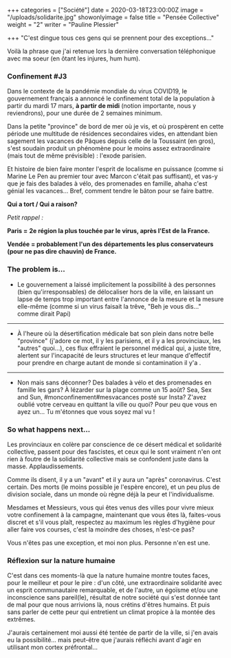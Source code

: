 +++
categories = ["Société"]
date = 2020-03-18T23:00:00Z
image = "/uploads/solidarite.jpg"
showonlyimage = false
title = "Pensée Collective"
weight = "2"
writer = "Pauline Plessier"

+++
"C'est dingue tous ces gens qui se prennent pour des exceptions..."

<!--more-->

Voilà la phrase que j'ai retenue lors la dernière conversation téléphonique avec ma soeur (en ôtant les injures, hum hum).

### Confinement #J3

Dans le contexte de la pandémie mondiale du virus COVID19,  le gouvernement français a annoncé le confinement total de la population à partir du mardi 17 mars, **à partir de midi** (notion importante, nous y reviendrons), pour une durée de 2 semaines minimum.

Dans la petite "province" de bord de mer où je vis, et où prospèrent en cette période une multitude de résidences secondaires vides, en attendant bien sagement les vacances de Pâques depuis celle de la Toussaint (en gros), s'est soudain produit un phénomène pour le moins assez extraordinaire (mais tout de même prévisible) :  l'exode parisien.

Et histoire de bien faire monter l'esprit de localisme en puissance (comme si Marine Le Pen au premier tour avec Marcon c'était pas suffisant), et vas-y que je fais  des balades à vélo, des promenades en famille, ahaha c'est génial les vacances...  Bref, comment tendre le bâton pour se faire battre.

**Qui a tort / Qui a raison?**

_Petit rappel :_

**Paris =** **2e région la plus touchée par le virus, après l'Est de la France.**

**Vendée = probablement l'un des départements les plus conservateurs (pour ne pas dire chauvin) de France.**

### The problem is...

* Le gouvernement a laissé implicitement la possibilité à des personnes (bien qu'irresponsables) de délocaliser hors de la ville, en laissant un lapse de temps trop important entre l'annonce de la mesure et la mesure elle-même (comme si un virus faisait la trêve, "Beh je vous dis..." comme dirait Papi)

***

* À l'heure où la désertification médicale bat son plein dans notre belle "province" (j'adore ce mot, il y les parisiens, et il y a les provinciaux, les "autres" quoi...), ces flux effraient le personnel médical qui, a juste titre, alertent sur l'incapacité de leurs structures et leur manque d'effectif pour prendre en charge autant de monde si contamination il y'a .

***

* Non mais sans déconner? Des balades à vélo et des promenades en famille les gars? À lézarder sur la plage comme un 15 août? Sea, Sex and Sun, #monconfinement#mesvacances posté sur Insta? Z'avez oublié votre cerveau en quittant la ville ou quoi? Pour peu que vous en ayez un... Tu m'étonnes que vous soyez mal vu !

### So what happens next...

Les provinciaux en colère par conscience de ce désert médical et solidarité collective, passent pour des fascistes, et ceux qui le sont vraiment n'en ont rien à foutre de la solidarité collective mais se confondent juste dans la masse. Applaudissements.

Comme ils disent, il y a un "avant" et il y aura un "après" coronavirus. C'est certain. Des morts (le moins possible je l'espère encore), et un peu plus de division sociale, dans un monde où règne déjà la peur et l'individualisme.

Mesdames et Messieurs, vous qui êtes venus des villes pour vivre mieux votre confinement à la campagne, maintenant que vous êtes là, faites-vous discret et s'il vous plaît, respectez au maximum les règles d'hygiène pour aller faire vos courses, c'est la moindre des choses, n'est-ce pas?

Vous n'êtes pas une exception, et moi non plus. Personne n'en est une.

### Réflexion sur la nature humaine

C'est dans ces moments-là que la nature humaine montre toutes faces, pour le meilleur et pour le pire : d'un côté, une extraordinaire solidarité avec un esprit communautaire remarquable, et de l'autre, un égoïsme et/ou une inconscience sans pareil(le), résultat de notre société qui s'est donnée tant de mal pour que nous arrivions là, nous crétins d'êtres humains. Et puis sans parler de cette peur qui entretient un climat propice à la montée des extrêmes.

J'aurais certainement moi aussi été tentée de partir de la ville, si j'en avais eu la possibilité... mais peut-être que j'aurais réfléchi avant d'agir en utilisant mon cortex préfrontal...